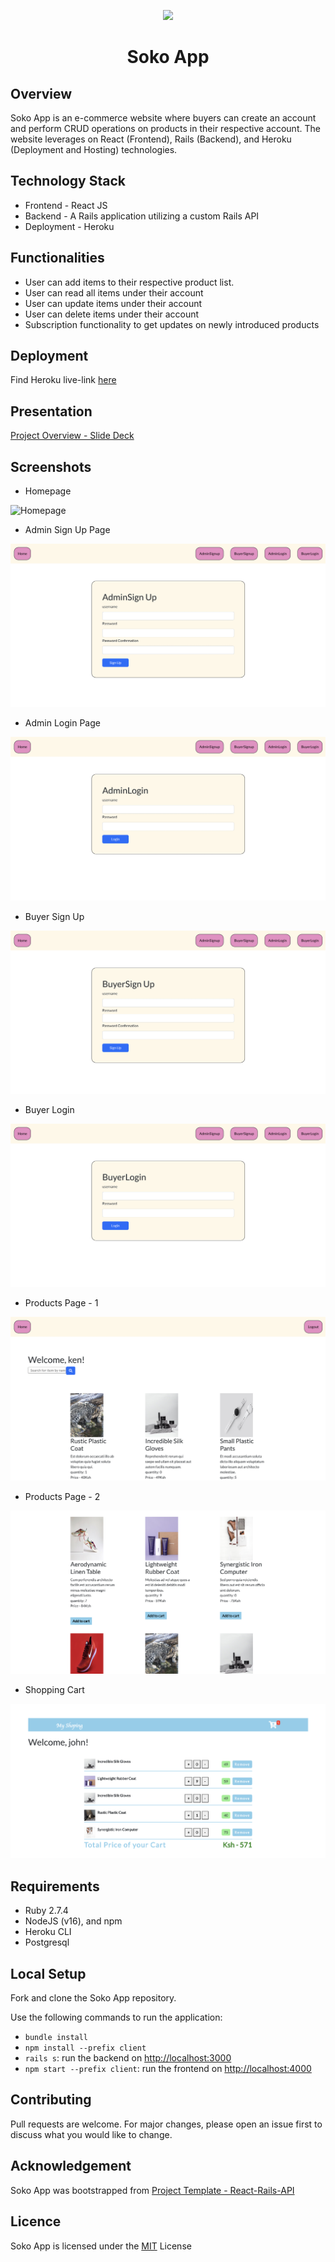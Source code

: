 <p align="center"><img src="https://img.icons8.com/stickers/344/online-shop.png" /></p>

<h1 align="center">Soko App</h1>

## Overview

Soko App is an e-commerce website where buyers can create an account and perform CRUD operations on products in their respective account. The website leverages on React (Frontend), Rails (Backend), and Heroku (Deployment and Hosting) technologies.

## Technology Stack
* Frontend - React JS 
* Backend - A Rails application utilizing a custom Rails API
* Deployment - Heroku
 
## Functionalities
 
* User can add items to their respective product list.
* User can read all items under their account
* User can update items under their account
* User can delete items under their account
* Subscription functionality to get updates on newly introduced products

## Deployment

Find Heroku live-link [here](https://soko-application.herokuapp.com/) 

## Presentation

[Project Overview - Slide Deck](https://docs.google.com/presentation/d/12Dd0pevvZlR2S3mSeqvxzefzKi2QgTSkQ0FJEc5J7O8/edit#slide=id.gc6f90357f_0_27)

## Screenshots
* Homepage

![Homepage](/client/public/homepage_soko_app.png)

* Admin Sign Up Page

![AdminSignUp](/client/public/admin_signup_page.png)

* Admin Login Page

![AdminLogin](/client/public/admin_login_page.png)

* Buyer Sign Up

![BuyerSignUp](/client/public/buyer_signup_page.png)

* Buyer Login

![BuyerLogin](/client/public/buyer_login_page.png)

* Products Page - 1

![ProductsPage1](/client/public/products_page_1.png)

* Products Page - 2

![ProductsPage2](/client/public/products_page_2.png)

* Shopping Cart

![ShoppingCart](/client/public/shopping_cart.png)

## Requirements 

- Ruby 2.7.4
- NodeJS (v16), and npm
- Heroku CLI
- Postgresql

## Local Setup

Fork and clone the Soko App repository.

Use the following commands to run the application:
- `bundle install`
- `npm install --prefix client`
- `rails s`: run the backend on [http://localhost:3000](http://localhost:3000)
- `npm start --prefix client`: run the frontend on
  [http://localhost:4000](http://localhost:4000)

## Contributing

Pull requests are welcome. For major changes, please open an issue first to discuss what you would like to change.

## Acknowledgement

Soko App was bootstrapped from [Project Template - React-Rails-API](https://github.com/learn-co-curriculum/project-template-react-rails-api)

## Licence
Soko App is licensed under the <a href="https://choosealicense.com/licenses/mit/">MIT</a> License

